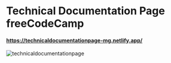 # Technical Documentation Page freeCodeCamp
#### https://technicaldocumentationpage-mg.netlify.app/
![technicaldocumentationpage](https://user-images.githubusercontent.com/85064536/156375301-5c4196ca-cfdd-4c4e-b06b-526c3bd7a544.jpg)
